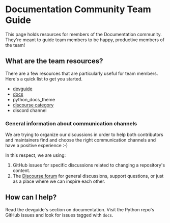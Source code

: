 # Documentation Community Team Guide

This page holds resources for members of the Documentation community.
They're meant to guide team members to be happy, productive members of the
team!

## What are the team resources?

There are a few resources that are particularly useful for team members. Here's
a quick list to get you started.

- [devguide](https://devguide.python.org)
- [docs](https://docs.python.org)
- python_docs_theme
- [discourse category](https://discuss.python.org/c/documentation/26)
- discord channel

### General information about communication channels

We are trying to organize our discussions in order to help both contributors and
maintainers find and choose the right communication channels and have a positive experience :-)

In this respect, we are using:

1. GitHub issues for specific discussions related to changing a repository's content.
2. The [Discourse forum](http://discuss.python.org/) for general discussions, support
questions, or just as a place where we can inspire each other.

## How can I help?

Read the devguide's section on documentation.
Visit the Python repo's GitHub issues and look for issues tagged with `docs`.

